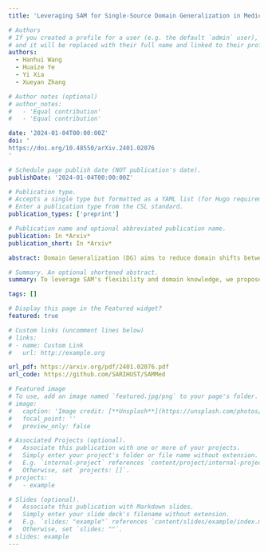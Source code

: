```yaml
---
title: 'Leveraging SAM for Single-Source Domain Generalization in Medical Image Segmentation'

# Authors
# If you created a profile for a user (e.g. the default `admin` user), write the username (folder name) here
# and it will be replaced with their full name and linked to their profile.
authors:
  - Hanhui Wang
  - Huaize Ye
  - Yi Xia
  - Xueyan Zhang

# Author notes (optional)
# author_notes:
#   - 'Equal contribution'
#   - 'Equal contribution'

date: '2024-01-04T00:00:00Z'
doi: '
https://doi.org/10.48550/arXiv.2401.02076
'

# Schedule page publish date (NOT publication's date).
publishDate: '2024-01-04T00:00:00Z'

# Publication type.
# Accepts a single type but formatted as a YAML list (for Hugo requirements).
# Enter a publication type from the CSL standard.
publication_types: ['preprint']

# Publication name and optional abbreviated publication name.
publication: In *Arxiv*
publication_short: In *Arxiv*

abstract: Domain Generalization (DG) aims to reduce domain shifts between domains to achieve promising performance on the unseen target domain, which has been widely practiced in medical image segmentation. Single-source domain generalization (SDG) is the most challenging setting that trains on only one source domain. Although existing methods have made considerable progress on SDG of medical image segmentation, the performances are still far from the applicable standards when faced with a relatively large domain shift. In this paper, we leverage the Segment Anything Model (SAM) to SDG to greatly improve the ability of generalization. Specifically, we introduce a parallel framework, the source images are sent into the SAM module and normal segmentation module respectively. To reduce the calculation resources, we apply a merging strategy before sending images to the SAM module. We extract the bounding boxes from the segmentation module and send the refined version as prompts to the SAM module. We evaluate our model on a classic DG dataset and achieve competitive results compared to other state-of-the-art DG methods. Furthermore, We conducted a series of ablation experiments to prove the effectiveness of the proposed method. The code is publicly available at https://github.com/SARIHUST/SAMMed.

# Summary. An optional shortened abstract.
summary: To leverage SAM's flexibility and domain knowledge, we propose a novel fine-tuning paradigm for single-source domain generalization of medical image segmentation.

tags: []

# Display this page in the Featured widget?
featured: true

# Custom links (uncomment lines below)
# links:
# - name: Custom Link
#   url: http://example.org

url_pdf: https://arxiv.org/pdf/2401.02076.pdf
url_code: https://github.com/SARIHUST/SAMMed

# Featured image
# To use, add an image named `featured.jpg/png` to your page's folder.
# image:
#   caption: 'Image credit: [**Unsplash**](https://unsplash.com/photos/pLCdAaMFLTE)'
#   focal_point: ''
#   preview_only: false

# Associated Projects (optional).
#   Associate this publication with one or more of your projects.
#   Simply enter your project's folder or file name without extension.
#   E.g. `internal-project` references `content/project/internal-project/index.md`.
#   Otherwise, set `projects: []`.
# projects:
#   - example

# Slides (optional).
#   Associate this publication with Markdown slides.
#   Simply enter your slide deck's filename without extension.
#   E.g. `slides: "example"` references `content/slides/example/index.md`.
#   Otherwise, set `slides: ""`.
# slides: example
---
```

